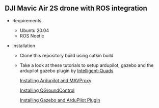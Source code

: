 DJI Mavic Air 2S drone with ROS integration
-
- Requirements
  - Ubuntu 20.04
  - ROS Noetic
  
  
- Installation
  - Clone this repository build using catkin build
  - Take a look at these tutorials to setup ardupilot, gazebo and the ardupilot gazebo plugin by [Intelligent-Quads](https://github.com/Intelligent-Quads)

      [Installing Ardupilot and MAVProxy](https://github.com/Intelligent-Quads/iq_tutorials/blob/master/docs/Installing_Ardupilot.md)

      [Installing QGroundControl](https://github.com/Intelligent-Quads/iq_tutorials/blob/master/docs/installing_qgc.md)

      [Installing Gazebo and ArduPilot Plugin](https://github.com/Intelligent-Quads/iq_tutorials/blob/master/docs/installing_gazebo_arduplugin.md)
      
  

